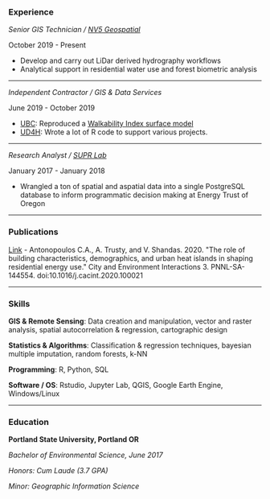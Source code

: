 ### Experience 
*Senior GIS Technician / [NV5 Geospatial](https://quantumspatial.com/)*

October 2019 - Present

- Develop and carry out LiDar derived hydrography workflows
- Analytical support in residential water use and forest biometric analysis

---

*Independent Contractor / GIS & Data Services*

June 2019 - October 2019

- [UBC](https://www.ubc.ca/): Reproduced a [Walkability Index surface model](https://health-design.spph.ubc.ca/tools/walkability-index/)
- [UD4H](https://ud4h.com/): Wrote a lot of R code to support various projects.

---
*Research Analyst / [SUPR Lab](https://www.suprlab.org/)*

January 2017 - January 2018

- Wrangled a ton of spatial and aspatial data into a single PostgreSQL database to inform programmatic decision making at Energy Trust of Oregon

---

### Publications

[Link](https://www.sciencedirect.com/science/article/pii/S2590252020300027?via%3Dihub) - Antonopoulos C.A., A. Trusty, and V. Shandas. 2020. "The role of building characteristics, demographics, and urban heat islands in shaping residential energy use." City and Environment Interactions 3. PNNL-SA-144554. doi:10.1016/j.cacint.2020.100021

---

### Skills
**GIS & Remote Sensing**: Data creation and manipulation, vector and raster analysis, spatial autocorrelation & regression, cartographic design

**Statistics & Algorithms**: Classification & regression techniques, bayesian multiple imputation, random forests, k-NN

**Programming**: R, Python, SQL

**Software / OS**: Rstudio, Jupyter Lab, QGIS, Google Earth Engine, Windows/Linux

--- 

### Education
**Portland State University, Portland OR**

*Bachelor of Environmental Science, June 2017*

*Honors: Cum Laude (3.7 GPA)*

*Minor: Geographic Information Science*

